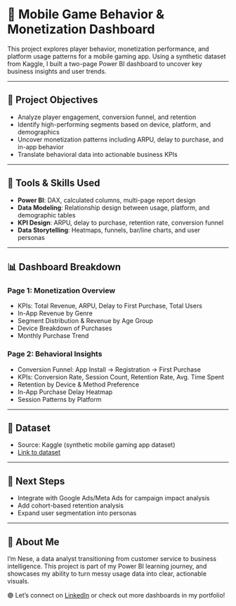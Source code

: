 # 📱 Mobile Game Behavior & Monetization Dashboard

This project explores player behavior, monetization performance, and platform usage patterns for a mobile gaming app. Using a synthetic dataset from Kaggle, I built a two-page Power BI dashboard to uncover key business insights and user trends.

---

## 📌 Project Objectives

- Analyze player engagement, conversion funnel, and retention
- Identify high-performing segments based on device, platform, and demographics
- Uncover monetization patterns including ARPU, delay to purchase, and in-app behavior
- Translate behavioral data into actionable business KPIs

---

## 🧠 Tools & Skills Used

- **Power BI**: DAX, calculated columns, multi-page report design
- **Data Modeling**: Relationship design between usage, platform, and demographic tables
- **KPI Design**: ARPU, delay to purchase, retention rate, conversion funnel
- **Data Storytelling**: Heatmaps, funnels, bar/line charts, and user personas

---

## 📊 Dashboard Breakdown

### Page 1: Monetization Overview

- KPIs: Total Revenue, ARPU, Delay to First Purchase, Total Users
- In-App Revenue by Genre
- Segment Distribution & Revenue by Age Group
- Device Breakdown of Purchases
- Monthly Purchase Trend

### Page 2: Behavioral Insights

- Conversion Funnel: App Install → Registration → First Purchase
- KPIs: Conversion Rate, Session Count, Retention Rate, Avg. Time Spent
- Retention by Device & Method Preference
- In-App Purchase Delay Heatmap
- Session Patterns by Platform

---

## 📁 Dataset

- Source: Kaggle (synthetic mobile gaming app dataset)
- [Link to dataset](https://www.kaggle.com/datasets/thedevastator/mobile-games-ab-testing)

---

## 🧩 Next Steps

- Integrate with Google Ads/Meta Ads for campaign impact analysis
- Add cohort-based retention analysis
- Expand user segmentation into personas

---

## 🚀 About Me

I’m Nese, a data analyst transitioning from customer service to business intelligence. This project is part of my Power BI learning journey, and showcases my ability to turn messy usage data into clear, actionable visuals.

🟣 Let’s connect on [LinkedIn](https://www.linkedin.com/in/aneseyabarr) or check out more dashboards in my portfolio!

